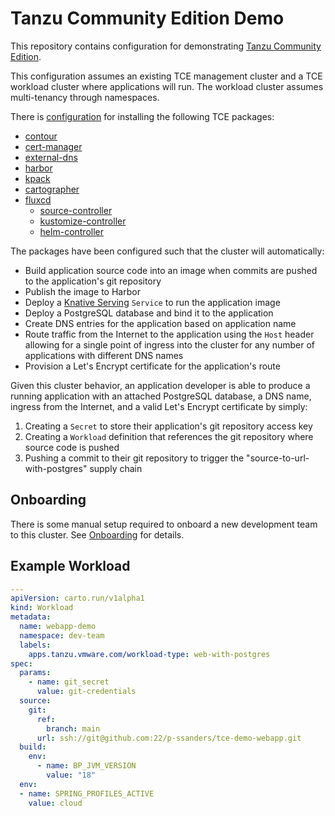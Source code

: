 #   Tanzu Community Edition Demo

This repository contains configuration for demonstrating [Tanzu Community Edition](https://tanzucommunityedition.io/).

This configuration assumes an existing TCE management cluster and a TCE workload cluster where applications will run. The workload cluster assumes multi-tenancy through namespaces.

There is [configuration](tce/README.md) for installing the following TCE packages:
-   [contour](https://projectcontour.io/)
-   [cert-manager](https://cert-manager.io/)
-   [external-dns](https://github.com/kubernetes-sigs/external-dns/blob/master/README.md)
-   [harbor](https://goharbor.io/)
-   [kpack](https://github.com/pivotal/kpack)
-   [cartographer](https://cartographer.sh/)
-   [fluxcd](https://fluxcd.io/)
    -   [source-controller](https://github.com/fluxcd/source-controller/)
    -   [kustomize-controller](https://github.com/fluxcd/kustomize-controller/)
    -   [helm-controller](https://github.com/fluxcd/helm-controller/)

The packages have been configured such that the cluster will automatically:
-   Build application source code into an image when commits are pushed to the application's git repository
-   Publish the image to Harbor
-   Deploy a [Knative Serving](https://knative.dev/docs/serving/) `Service` to run the application image
-   Deploy a PostgreSQL database and bind it to the application
-   Create DNS entries for the application based on application name
-   Route traffic from the Internet to the application using the `Host` header allowing for a single point of ingress into the cluster for any number of applications with different DNS names
-   Provision a Let's Encrypt certificate for the application's route

Given this cluster behavior, an application developer is able to produce a running application with an attached PostgreSQL database, a DNS name, ingress from the Internet, and a valid Let's Encrypt certificate by simply:
1.  Creating a `Secret` to store their application's git repository access key
1.  Creating a `Workload` definition that references the git repository where source code is pushed
1.  Pushing a commit to their git repository to trigger the "source-to-url-with-postgres" supply chain

##  Onboarding

There is some manual setup required to onboard a new development team to this cluster. See [Onboarding](tce/onboarding/README.md) for details.

##  Example Workload

```yaml
---
apiVersion: carto.run/v1alpha1
kind: Workload
metadata:
  name: webapp-demo
  namespace: dev-team
  labels:
    apps.tanzu.vmware.com/workload-type: web-with-postgres
spec:
  params:
    - name: git_secret
      value: git-credentials
  source:
    git:
      ref:
        branch: main
      url: ssh://git@github.com:22/p-ssanders/tce-demo-webapp.git
  build:
    env:
      - name: BP_JVM_VERSION
        value: "18"
  env:
  - name: SPRING_PROFILES_ACTIVE
    value: cloud
```